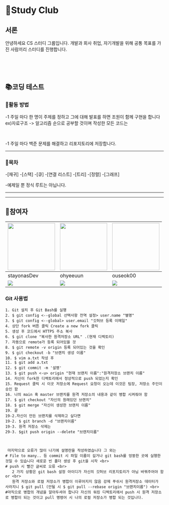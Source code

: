👼Study Club
=============

<h2>서론</h2>
<p>
  안녕하세요 CS 스터디 그룹입니다.
  개발과 회사 취업, 자기개발을 위해 공통 목표를 가진 사람끼리 스터디를 진행합니다.
</p>
<br><br><br>


<div>
<h2>📚코딩 테스트</h2>
<h3>🔨활동 방법</h3>
<div>
<p>-1 주일 마다 한 명이 주제를 정하고 그에 대해 발표를 하면 조원이 함께 구현을 합니다
    ex)자료구조 -> 알고리즘 순으로 공부할 것이며 작성한 모든 코드는 </p><br>
  <p>-1 주일 마다 백준 문제를 해결하고 리포지토리에 저장합나다.</p>
</div>
  <hr>
  <div>
    <h3>📰목차</h3>
    <p>
    -[재귀]
    -[스택]
    -[큐]
    -[연결 리스트]
    -[트리]
    -[정렬]
    -[그래프]
    </p>
    -예제일 뿐 정식 루트는 아닙니다.
    <hr>
  </div>
</div>
<hr>
<h2>🤼참여자</h2>
  
  |<a href="https://github.com/stayonasDev"><img src="https://avatars.githubusercontent.com/stayonasDev" width="150" height="150"></a>|<a href="https://github.com/ohyeeuun"><img src="https://avatars.githubusercontent.com/ohyeeuun" width="150" height="150"></a>|<a href="https://github.com/ouseok00"><img scr="https://avatars.githubusercontent.com/ouseok00" width="150" height="150"></a>|
  |---|---|---|
  |stayonasDev|ohyeeuun|ouseok00|
  |<img src="https://camo.githubusercontent.com/3132d1c447ca1bc70a4b046f1fef0be83b4b9cda2772de851e8680051de2602b/68747470733a2f2f696d672e736869656c64732e696f2f62616467652f4a6176612d3030373339362e7376673f267374796c653d666f722d7468652d6261646765266c6f676f3d4a617661266c6f676f436f6c6f723d7768697465">|<img src="https://img.shields.io/badge/C-239120?style=flat-square&logo=C&logoColor=white">|<img src="https://camo.githubusercontent.com/3132d1c447ca1bc70a4b046f1fef0be83b4b9cda2772de851e8680051de2602b/68747470733a2f2f696d672e736869656c64732e696f2f62616467652f4a6176612d3030373339362e7376673f267374796c653d666f722d7468652d6261646765266c6f676f3d4a617661266c6f676f436f6c6f723d7768697465">|


  ### Git 사용법
    1. Git 설치 후 Git Bash를 실행
    2. $ git config <--global 선택사항 전역 설정> user.name "별명"
    3. $ git config <--global> user.email "깃허브 등록 이메일"
    4. 상단 fork 버튼 클릭 Create a new fork 클릭
    5. 생성 후 코드에서 HTTPS 주소 복사
    6. $ git clone "복사한 원격저장소 URL" .(현재 디렉토리)
    7. 자동으로 remote가 등록 되어있을 것
    8. $ git remote -v origin 등록 되어있는 것을 확인
    9. $ git checkout -b "브랜치 생성 이름"
    10. $ vim a.txt 작성 후
    11. $ git add a.txt
    12. $ git commit -m '설명'
    13. $ git push <-u> origin "현재 브랜치 이름":"원격저장소 브랜치 이름"
    14. 자신이 fork한 디렉토리에서 정상적으로 push 되었는지 확인
    15. Request 클릭 시 이곳 저장소에 Request 요청이 오는데 이것은 팀장, 저장소 주인이 승인 함
    16. 나의 main 혹 master 브랜치를 원격 저장소의 내용과 같이 병합 시켜줘야 함
    17. $ git checkout "자신의 원래있던 브랜치"
    18. $ git merge "자신이 생성한 브랜치 이름"
    19. 끝 
    19-2.자신이 만든 브랜치를 삭제하고 싶다면
    19-2. $ git branch -d "브랜치이름"
    19-3. 원격 저장소 삭제는
    29-3. $git push origin --delete "브렌치이름"



     마지막으로 오류가 많이 나기에 설명란을 작성하였습니다 그 외는 
    # File to many.. 등 commit 시 파일 이름이 길거나 git bash를 엉뚱한 곳에 실행한 것일 수 있습니다 새로운 빈 폴더 생성 후 git을 시작 <br>
    # push 시 빨간 글씨로 오류 <br>
       2 가지 상황은 git bash 설정 아이디가 자신의 깃허브 리포지토리가 아님 바꿔주어야 함 or <br> 
       원격 저장소와 로컬 저장소가 병합이 이루어지지 않음 강제 푸쉬시 원격저장소 데이터가 사라지니 $ git pull (안될 시 $ git pull --rebase origin "브랜치이름") <br>
    #마직으로 병합의 개념을 알아두셔야 합니다 자신의 워킹 디렉토리에서 push 시 원격 저장소로 병합이 되는 것이고 pull 명령어 시 나의 로컬 저장소가 병합 되는 것입니다. 
